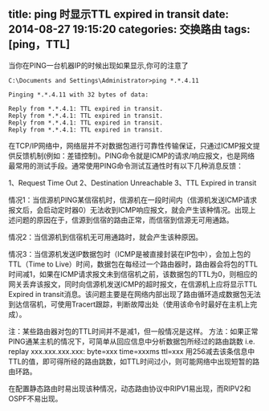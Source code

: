 title: ping 时显示TTL expired in transit
date: 2014-08-27 19:15:20
categories: 交换路由
tags: [ping，TTL]
---
当你在PING一台机器IP的时候出现如果显示,你可的注意了
<!--more-->

	C:\Documents and Settings\Administrator>ping *.*.4.11

	Pinging *.*.4.11 with 32 bytes of data:

	Reply from *.*.4.1: TTL expired in transit.
	Reply from *.*.4.1: TTL expired in transit.
	Reply from *.*.4.1: TTL expired in transit.
	Reply from *.*.4.1: TTL expired in transit.

在TCP/IP网络中，网络层并不对数据包进行可靠性传输保证，只通过ICMP报文提供反馈机制(例如：差错控制)。PING命令就是ICMP的请求/响应报文，也是网络最常用的测试手段。通常使用PING命令测试互通性时有以下几种消息反馈：

1、Request Time Out
2、Destination Unreachable
3、TTL Expired in transit

情况1：当信源机PING某信宿机时，信源机在一段时间内（信源机发送ICMP请求报文后，会启动定时器0）无法收到ICMP响应报文，就会产生该种情况。出现上述问题的原因在于，信源到信宿的路由正常，而信宿到信源无可用通路。

情况2：当信源机到信宿机无可用通路时，就会产生该种原因。


情况3：当信源机发送IP数据包时（ICMP是被直接封装在IP包中），会加上包的TTL（Time to Live）时间，数据包在每经过一个路由器时，路由器会将包的TTL时间减1，如果在ICMP请求报文未到信宿机之前，该数据包的TTL为0，则相应的网关丢弃该报文，同时向信源机发送ICMP的超时报文，在信源机上应将显示TTL Expired in transit消息。该问题主要是在网络内部出现了路由循环造成数据包无法到达信宿机，可使用Tracert跟踪，判断故障出处（使用该命令时最好在主机上完成）。

注：某些路由器对包的TTL时间并不是减1，但一般情况是这样。
方法：如果正常PING通某主机的情况下，可简单从回应信息中分析数据包所经过的路由跳数
i.e. replay xxx.xxx.xxx.xxx: byte=xxx time=xxxms ttl=xxx
用256减去该条信息中TTL的值，即可得所经的路由跳数，如TTL时间过小，则可能网络中出现短暂的路由环路。

在配置静态路由时易出现该种情况，动态路由协议中RIPV1易出现，而RIPV2和OSPF不易出现。